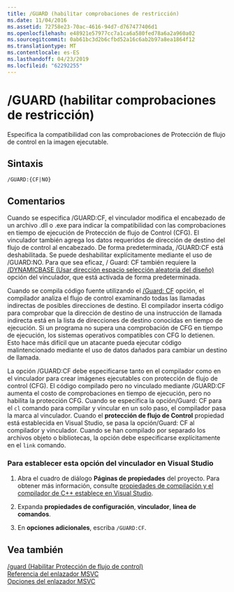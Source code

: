 ```yaml
---
title: /GUARD (habilitar comprobaciones de restricción)
ms.date: 11/04/2016
ms.assetid: 72758e23-70ac-4616-94d7-d767477406d1
ms.openlocfilehash: e48921e57977cc7a1ca6a580fed78a6a2a960a02
ms.sourcegitcommit: 0ab61bc3d2b6cfbd52a16c6ab2b97a8ea1864f12
ms.translationtype: MT
ms.contentlocale: es-ES
ms.lasthandoff: 04/23/2019
ms.locfileid: "62292255"
---
```

# <a name="guard-enable-guard-checks"></a>/GUARD (habilitar comprobaciones de restricción)

Especifica la compatibilidad con las comprobaciones de Protección de flujo de control en la imagen ejecutable.

## <a name="syntax"></a>Sintaxis

```
/GUARD:{CF|NO}
```

## <a name="remarks"></a>Comentarios

Cuando se especifica /GUARD:CF, el vinculador modifica el encabezado de un archivo .dll o .exe para indicar la compatibilidad con las comprobaciones en tiempo de ejecución de Protección de flujo de Control (CFG). El vinculador también agrega los datos requeridos de dirección de destino del flujo de control al encabezado. De forma predeterminada, /GUARD:CF está deshabilitada. Se puede deshabilitar explícitamente mediante el uso de /GUARD:NO. Para que sea eficaz, / Guard: CF también requiere la [/DYNAMICBASE (Usar dirección espacio selección aleatoria del diseño)](dynamicbase-use-address-space-layout-randomization.md) opción del vinculador, que está activada de forma predeterminada.

Cuando se compila código fuente utilizando el [/Guard: CF](guard-enable-control-flow-guard.md) opción, el compilador analiza el flujo de control examinando todas las llamadas indirectas de posibles direcciones de destino. El compilador inserta código para comprobar que la dirección de destino de una instrucción de llamada indirecta está en la lista de direcciones de destino conocidas en tiempo de ejecución. Si un programa no supera una comprobación de CFG en tiempo de ejecución, los sistemas operativos compatibles con CFG lo detienen. Esto hace más difícil que un atacante pueda ejecutar código malintencionado mediante el uso de datos dañados para cambiar un destino de llamada.

La opción /GUARD:CF debe especificarse tanto en el compilador como en el vinculador para crear imágenes ejecutables con protección de flujo de control (CFG). El código compilado pero no vinculado mediante /GUARD:CF aumenta el costo de comprobaciones en tiempo de ejecución, pero no habilita la protección CFG. Cuando se especifica la opción/Guard: CF para el `cl` comando para compilar y vincular en un solo paso, el compilador pasa la marca al vinculador. Cuando el **protección de flujo de Control** propiedad está establecida en Visual Studio, se pasa la opción/Guard: CF al compilador y vinculador. Cuando se han compilado por separado los archivos objeto o bibliotecas, la opción debe especificarse explícitamente en el `link` comando.

### <a name="to-set-this-linker-option-in-visual-studio"></a>Para establecer esta opción del vinculador en Visual Studio

1. Abra el cuadro de diálogo **Páginas de propiedades** del proyecto. Para obtener más información, consulte [propiedades de compilación y el compilador de C++ establece en Visual Studio](../working-with-project-properties.md).

1. Expanda **propiedades de configuración**, **vinculador**, **línea de comandos**.

1. En **opciones adicionales**, escriba `/GUARD:CF`.

## <a name="see-also"></a>Vea también

[/guard (Habilitar Protección de flujo de control)](guard-enable-control-flow-guard.md)<br/>
[Referencia del enlazador MSVC](linking.md)<br/>
[Opciones del enlazador MSVC](linker-options.md)

